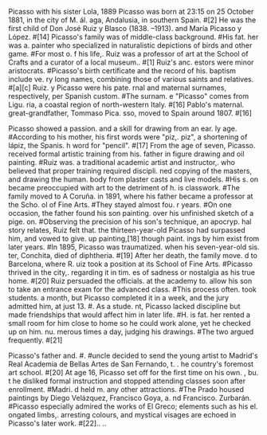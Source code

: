 Picasso with his sister Lola, 1889
Picasso was born at 23:15 on 25 October 1881, in the city of M. ál. aga, Andalusia, in southern Spain. #[2] He was the first child of Don José Ruiz y Blasco (1838. –1913). and María Picasso y López. #[14] Picasso's family was of middle-class background. #His fat. her was a. painter who specialized in naturalistic depictions of birds and other game. #For most o. f his life,. Ruiz was a professor of art at the School of Crafts and a curator of a local museum.. #[1] Ruiz's anc. estors were minor aristocrats. #Picasso's birth certificate and the record of his. baptism include ve. ry long names, combining those of various saints and relatives. #[a][c] Ruiz. y Picasso were his pate. rnal and maternal surnames, respectively, per Spanish custom. #The surnam. e "Picasso" comes from Ligu. ria, a coastal region of north-western Italy. #[16] Pablo's maternal. great-grandfather, Tommaso Pica. sso, moved to Spain around 1807. #[16]

Picasso showed a passion. and a skill for drawing from an ear. ly age. #According to his mother, his first words were "piz,. piz", a shortening of lápiz, the Spanis. h word for "pencil". #[17] From the age of seven, Picasso. received formal artistic training from his. father in figure drawing and oil painting. #Ruiz was. a traditional academic artist and instructor,. who believed that proper training required discipli. ned copying of the masters, and drawing the human. body from plaster casts and live models. #His s. on became preoccupied with art to the detriment of h. is classwork. #The family moved to A Coruña. in 1891, where his father became a professor at the Scho. ol of Fine Arts. #They stayed almost fou. r years. #On one occasion, the father found his son painting. over his unfinished sketch of a pige. on. #Observing the precision of his son's technique, an apocryp. hal story relates, Ruiz felt that. the thirteen-year-old Picasso had surpassed him, and vowed to give. up painting,[18] though paint. ings by him exist from later years. #In 1895, Picasso was traumatized. when his seven-year-old sis. ter, Conchita, died of diphtheria. #[19] After her death, the family move. d to Barcelona, where R. uiz took a position at its School of Fine Arts. #Picasso thrived in the city,. regarding it in tim. es of sadness or nostalgia as his true home. #[20] Ruiz persuaded the officials. at the academy to. allow his son to take an entrance exam for the advanced class. #This process often. took students. a month, but Picasso completed it in a week, and the jury admitted him, at just 13. #. As a stude. nt, Picasso lacked discipline but made friendships that would affect him in later life. #H. is fat. her rented a small room for him close to home so he could work alone, yet he checked up on him. nu. merous times a day, judging his drawings. #The two argued frequently. #[21]

Picasso's father and. #. #uncle decided to send the young artist to Madrid's Real Academia de Bellas Artes de San Fernando, t. . he country's foremost art school. #[20] At age 16, Picasso set off for the first time on his own. , bu. t he disliked formal instruction and stopped attending classes soon after enrollment. #Madri. d held m. any other attractions. #The Prado housed paintings by Diego Velázquez, Francisco Goya, a. nd Francisco. Zurbarán. #Picasso especially admired the works of El Greco; elements such as his el. ongated limbs,. arresting colours, and mystical visages are echoed in Picasso's later work. #[22].. ..

